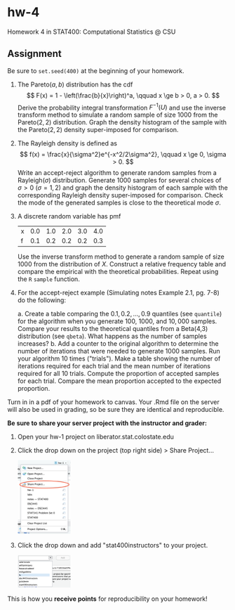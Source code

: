 # hw-4

Homework 4 in STAT400: Computational Statistics @ CSU

## Assignment

Be sure to `set.seed(400)` at the beginning of your homework.

1. The Pareto$(a, b)$ distribution has the cdf
    $$
    F(x) = 1 - \left(\frac{b}{x}\right)^a, \qquad x \ge b > 0, a > 0.
    $$
    Derive the probability integral transformation $F^{-1}(U)$ and use the inverse transform method to simulate a random sample of size $1000$ from the Pareto$(2, 2)$ distribution. Graph the density histogram of the sample with the Pareto$(2, 2)$ density super-imposed for comparison.
    
2. The Rayleigh density is defined as
    $$
    f(x) = \frac{x}{\sigma^2}e^{-x^2/2\sigma^2}, \qquad x \ge 0, \sigma > 0.
    $$
    Write an accept-reject algorithm to generate random samples from a Rayleigh$(\sigma)$ distribution. Generate $1000$ samples for several choices of $\sigma > 0$ ($\sigma = 1, 2$) and graph the density histogram of each sample with the corresponding Rayleigh density super-imposed for comparison. Check the mode of the generated samples is close to the theoretical mode $\sigma$.
    
3. A discrete random variable has pmf
    
    |   |    |    |    |    |    |
    |:--|---:|---:|---:|---:|---:|
    |x  | 0.0| 1.0| 2.0| 3.0| 4.0|
    |f  | 0.1| 0.2| 0.2| 0.2| 0.3|
    Use the inverse transform method to generate a random sample of size $1000$ from the distribution of $X$. Construct a relative frequency table and compare the empirical with the theoretical probabilities. Repeat using the `R` `sample` function.

4. For the accept-reject example (Simulating notes Example 2.1, pg. 7-8) do the following:

    a. Create a table comparing the $0.1, 0.2, \dots, 0.9$ quantiles (see `quantile`) for the algorithm when you generate $100$, $1000$, and $10,000$ samples. Compare your results to the theoretical quantiles from a Beta(4,3) distribution (see `qbeta`). What happens as the number of samples increases?
    b. Add a counter to the original algorithm to determine the number of iterations that were needed to generate 1000 samples. Run your algorithm 10 times ("trials"). Make a table showing the number of iterations required for each trial and the mean number of iterations required for all 10 trials. Compute the proportion of accepted samples for each trial. Compare the mean proportion accepted to the expected proportion.
    
Turn in in a pdf of your homework to canvas. Your .Rmd file on the server will also be used in grading, so be sure they are identical and reproducible.

**Be sure to share your server project with the instructor and grader:**

1. Open your hw-1 project on liberator.stat.colostate.edu
2. Click the drop down on the project (top right side) > Share Project...
    
    <img src="share_project.png" title="plot of chunk unnamed-chunk-2" alt="plot of chunk unnamed-chunk-2" width="25%" />
  
3. Click the drop down and add "stat400instructors" to your project.

    <img src="share_dropdown.png" title="plot of chunk unnamed-chunk-3" alt="plot of chunk unnamed-chunk-3" width="25%" />

This is how you **receive points** for reproducibility on your homework!
